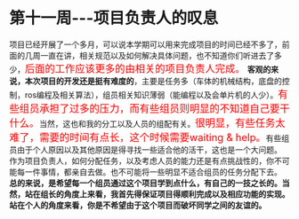 ﻿# 第十一周---项目负责人的叹息
项目已经开展了一个多月，可以说本学期可以用来完成项目的时间已经不多了，前面的几周一直在讲，相关规范以及如何解决具体问题，也不知道你们听进去了多少，<font color=red size=4>后面的工作应该更多的由相关的项目负责人完成。</font>
**客观的来说，本次项目的开发还是挺有难度的**，主要是任务多（车体的机械结构，底盘的控制，ros编程及相关算法），组员相关知识薄弱（能编程以及会单片机的人少）。<font color=red size=4>有些组员承担了过多的压力，而有些组员则明显的不知道自己要干什么。</font>当然，这也和我的分工以及人员的组配有关。<font color=red size=4>很明显，有些任务太难了，需要的时间有点长，这个时候需要waiting & help。</font>有些组员由于个人原因以及其他原因是得寻找一些适合他的活干，这也是一个大问题。
作为项目负责人，如何分配任务，以及考虑人员的能力还是有点挑战性的，你不可能每一件事情，都亲自去做。也不可能将一些明显不适合组员的任务分配下去。
**总的来说，是希望每一个组员通过这个项目学到点什么，有自己的一技之长的。当然，站在组长的角度上来看，我首先得保证项目得顺利完成以及相应功能的实现。站在个人的角度来看，你是不希望由于这个项目而破坏同学之间的友谊的。**

